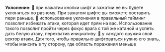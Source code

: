 **Уклонение**:
:small_orange_diamond: при нажатии кнопки шифт и зажатии ее вы будете уклоняться по разному. При зажатом шифте вы сможете поставить пери раньше.
:small_orange_diamond: использование уклонения в правильный тайминг позволит избежать атаки, которая идет прям на вас. Использование такого позволит пройти через фокус врага с той же катаной и успеть дать белую атаку, перехватив инициативу.
:small_orange_diamond: у каждого оружия свой вектор атаки. Для того, чтобы правильно шифтоваться нужно его знать, чтобы мансить в ту сторону, где область поражения меньше